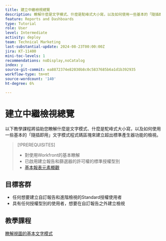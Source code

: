 ```yaml
---
title: 建立中繼檢視總覽
description: 瞭解什麼是文字模式、什麼是駝峰式大小寫，以及如何使用一些基本的「隨插即用」文字模式程式碼區塊來建立超出標準產生器功能的檢視。
feature: Reports and Dashboards
type: Tutorial
role: User
level: Intermediate
activity: deploy
team: Technical Marketing
last-substantial-update: 2024-08-23T00:00:00Z
jira: KT-11400
mini-toc-levels: 1
recommendations: noDisplay,noCatalog
index: y
source-git-commit: ea8872374e82030b8c0c5837685b6a1d1b392935
workflow-type: tm+mt
source-wordcount: '140'
ht-degree: 6%

---
```



# 建立中繼檢視總覽

以下教學課程將協助您瞭解什麼是文字模式、什麼是駝峰式大小寫，以及如何使用一些基本的「隨插即用」文字模式程式碼區塊來建立超出標準產生器功能的檢視。

>[!PREREQUISITES]
>
>* 對使用Workfront的基本瞭解
>* 已啟用建立報告和篩選器的許可權的標準授權型別
>* [基本報表元素概觀](https://experienceleague.adobe.com/?recommended=Workfront-U-1-2022.1.reporting)

## 目標客群

* 任何想要建立自訂報告和進階檢視的Standard授權使用者
* 具有任何授權型別的使用者，想要在自訂報告之外建立檢視


## 教學課程

[瞭解視圖的基本文字模式](/help/reporting/intermediate-reporting/basic-text-mode-for-views.md)

